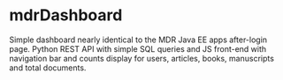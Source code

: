 # mdrDashboard
Simple dashboard nearly identical to the MDR Java EE apps after-login page. Python REST API with simple SQL queries and JS front-end with navigation bar and counts display for users, articles, books, manuscripts and total documents. 
